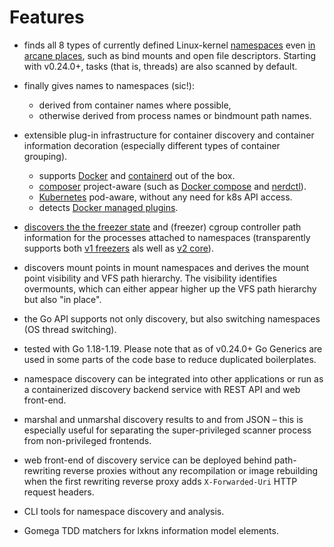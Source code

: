 # Features

- finds all 8 types of currently defined Linux-kernel
  [namespaces](https://man7.org/linux/man-pages/man7/namespaces.7.html) even [in
  arcane places](discovery), such as bind mounts and open file descriptors.
  Starting with v0.24.0+, tasks (that is, threads) are also scanned by default.

- finally gives names to namespaces (sic!):
  - derived from container names where possible,
  - otherwise derived from process names or bindmount path names.

- extensible plug-in infrastructure for container discovery and container
  information decoration (especially different types of container grouping).
  - supports [Docker](https://docker.com) and
    [containerd](https://containerd.io) out of the box.
  - [composer](https://github.com/compose-spec/compose-spec) project-aware (such
    as [Docker compose](https://github.com/docker/compose) and
    [nerdctl](https://github.com/containerd/nerdctl)).
  - [Kubernetes](https://kubernetes.io) pod-aware, without any need for k8s API
    access.
  - detects [Docker managed plugins](https://docs.docker.com/engine/extend/).

- [discovers the the freezer state](cgroup) and (freezer) cgroup controller path
  information for the processes attached to namespaces (transparently supports
  both [v1
  freezers](https://www.kernel.org/doc/html/latest/admin-guide/cgroup-v1/freezer-subsystem.html#cgroup-freezer)
  als well as [v2
  core](https://www.kernel.org/doc/html/latest/admin-guide/cgroup-v2.html#core-interface-files)).

- discovers mount points in mount namespaces and derives the mount point
  visibility and VFS path hierarchy. The visibility identifies overmounts, which
  can either appear higher up the VFS path hierarchy but also "in place".

- the Go API supports not only discovery, but also switching namespaces (OS
  thread switching).

- tested with Go 1.18-1.19. Please note that as of v0.24.0+ Go Generics are used
  in some parts of the code base to reduce duplicated boilerplates.

- namespace discovery can be integrated into other applications or run as a
  containerized discovery backend service with REST API and web front-end.

- marshal and unmarshal discovery results to and from JSON – this is especially
  useful for separating the super-privileged scanner process from non-privileged
  frontends.

- web front-end of discovery service can be deployed behind path-rewriting
  reverse proxies without any recompilation or image rebuilding when the first
  rewriting reverse proxy adds `X-Forwarded-Uri` HTTP request headers.

- CLI tools for namespace discovery and analysis.

- Gomega TDD matchers for lxkns information model elements.
